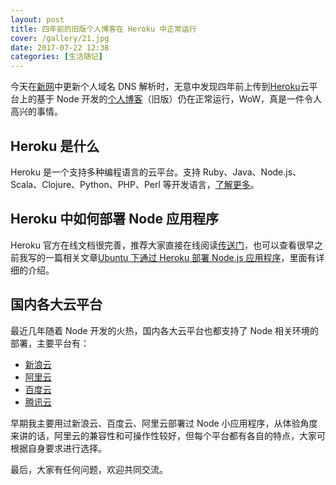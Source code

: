 ```yaml
---
layout: post
title: 四年前的旧版个人博客在 Heroku 中正常运行
cover: /gallery/21.jpg
date: 2017-07-22 12:38
categories: [生活随记]
---
```


今天在[新网](http://www.xinnet.com/)中更新个人域名 DNS 解析时，无意中发现四年前上传到[Heroku](https://www.heroku.com/)云平台上的基于 Node 开发的[个人博客](http://node.hanyi.pro/)（旧版）仍在正常运行，WoW，真是一件令人高兴的事情。

## Heroku 是什么

Heroku 是一个支持多种编程语言的云平台。支持 Ruby、Java、Node.js、Scala、Clojure、Python、PHP、Perl 等开发语言，[了解更多](https://zh.wikipedia.org/wiki/Heroku)。

## Heroku 中如何部署 Node 应用程序

Heroku 官方在线文档很完善，推荐大家直接在线阅读[传送门](https://devcenter.heroku.com/articles/getting-started-with-nodejs#introduction)，也可以查看很早之前我写的一篇相关文章[Ubuntu 下通过 Heroku 部署 Node.js 应用程序](/blog/ubuntu-heroku-build-node-app)，里面有详细的介绍。

## 国内各大云平台

最近几年随着 Node 开发的火热，国内各大云平台也都支持了 Node 相关环境的部署，主要平台有：

- [新浪云](http://www.sinacloud.com/)
- [阿里云](https://www.aliyun.com/)
- [百度云](https://cloud.baidu.com/)
- [腾讯云](https://cloud.tencent.com/)

早期我主要用过新浪云、百度云、阿里云部署过 Node 小应用程序，从体验角度来讲的话，阿里云的兼容性和可操作性较好，但每个平台都有各自的特点，大家可根据自身要求进行选择。

最后，大家有任何问题，欢迎共同交流。
